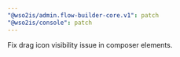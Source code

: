 ```yaml
---
"@wso2is/admin.flow-builder-core.v1": patch
"@wso2is/console": patch
---
```


Fix drag icon visibility issue in composer elements.
